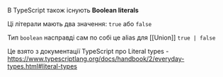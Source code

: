 В TypeScript також існують **Boolean literals**

Ці літерали мають два значення: `true` або `false`

Тип `boolean` насправді сам по собі це alias для [[Union]] `true | false`

Це взято з документації TypeScript про Literal types - https://www.typescriptlang.org/docs/handbook/2/everyday-types.html#literal-types
